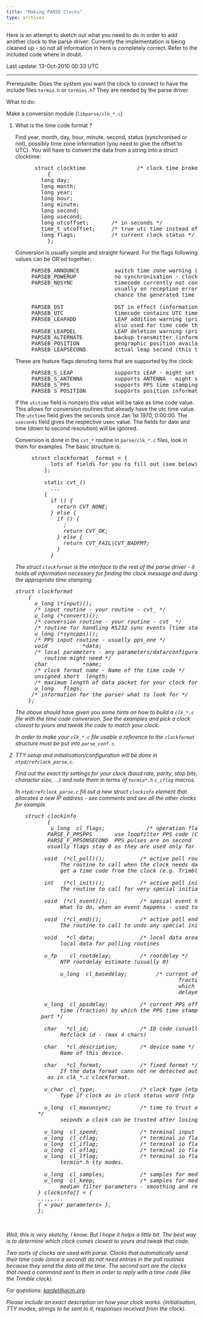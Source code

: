 ```yaml
---
title: "Making PARSE Clocks"
type: archives
---
```


Here is an attempt to sketch out what you need to do in order to add another clock to the parse driver: Currently the implementation is being cleaned up - so not all information in here is completely correct. Refer to the included code where in doubt.

Last update: 13-Oct-2010 00:33 UTC

* * *

Prerequisite: Does the system you want the clock to connect to have the include files <code>termio.h</code> or <code>termios.h</code>? They are needed by the parse driver.

What to do:

Make a conversion module (`libparse/clk_*.c`)

1.  What is the time code format ?

    Find year, month, day, hour, minute, second, status (synchronised or not), possibly time zone information (you need to give the offset to UTC). You will have to convert the data from a string into a struct clocktime:

    <pre>      struct clocktime                /* clock time broken up from time code */
              {
        	long day;
        	long month;
        	long year;
        	long hour;
        	long minute;
        	long second;
        	long usecond;
        	long utcoffset;       /* in seconds */
        	time_t utcoffset;     /* true utc time instead of date/time */
        	long flags;           /* current clock status */
              };
    </pre>

    Conversion is usually simple and straight forward. For the flags following values can be OR'ed together:

    <pre>     PARSEB_ANNOUNCE           switch time zone warning (informational only)
         PARSEB_POWERUP            no synchronisation - clock confused (must set then)
         PARSEB_NOSYNC             timecode currently not confirmed (must set then)
                                   usually on reception error when there is still a
                                   chance the generated time is still ok.

         PARSEB_DST                DST in effect (informational only)
         PARSEB_UTC                timecode contains UTC time (informational only)
         PARSEB_LEAPADD            LEAP addition warning (prior to leap happening - must set when imminent)
        			               also used for time code that do not encode the direction (as this is currently the default).
         PARSEB_LEAPDEL            LEAP deletion warning (prior to leap happening - must set when imminent)
         PARSEB_ALTERNATE          backup transmitter (informational only)
         PARSEB_POSITION           geographic position available (informational only)
         PARSEB_LEAPSECOND         actual leap second (this time code is the leap second - informational only)
    </pre>

    These are feature flags denoting items that are supported by the clock:

    <pre>     PARSEB_S_LEAP             supports LEAP - might set PARSEB_LEAP
         PARSEB_S_ANTENNA          supports ANTENNA - might set PARSEB_ALTERNATE
         PARSEB_S_PPS              supports PPS time stamping
         PARSEB_S_POSITION         supports position information (GPS)
    </pre>

    If the <code>utctime</code> field is nonzero this value will be take as time code value. This allows for conversion routines that already have the utc time value. The <code>utctime</code> field gives the seconds since Jan 1st 1970, 0:00:00. The <code>useconds</code> field gives the respective usec value. The fields for date and time (down to second resolution) will be ignored.

    Conversion is done in the `cvt_*` routine in `parse/clk_*.c` files, look in them for examples. The basic structure is:

    <pre>     struct clockformat <yourclock>_format = {
               lots of fields for you to fill out (see below)
             };

             static cvt_<yourclock>()
               ...
             {
               if (<I do not recognize my time code>) {
                 return CVT_NONE;
               } else {
                 if (<conversion into clockformat is ok>) {
                   <set all necessary flags>;
                   return CVT_OK;
                 } else {
                   return CVT_FAIL|CVT_BADFMT;
                 }
               }
    </pre>

    The struct <code>clockformat</code> is the interface to the rest of the parse driver - it holds all information necessary for finding the clock message and doing the appropriate time stamping.

    <pre>struct clockformat
        {
          u_long (*input)();
          /* input routine - your routine - cvt_<yourclock> */
          u_long (*convert)();
          /* conversion routine - your routine - cvt_<yourclock> */
          /* routine for handling RS232 sync events (time stamps) - usually sync_simple */
          u_long (*syncpps)();
          /* PPS input routine - usually pps_one */
          void           *data;
          /* local parameters - any parameters/data/configuration info your conversion
             routine might need */
          char           *name;
          /* clock format name - Name of the time code */
          unsigned short  length;
          /* maximum length of data packet for your clock format */
          u_long   flags;
         /* information for the parser what to look for */
        };
    </pre>

    The above should have given you some hints on how to build a `clk_*.c` file with the time code conversion. See the examples and pick a clock closest to yours and tweak the code to match your clock.

    In order to make your `clk_*.c` file usable a reference to the <code>clockformat</code> structure must be put into `parse_conf.c`.

2. TTY setup and initialisation/configuration will be done in `ntpd/refclock_parse.c`.

   Find out the exact tty settings for your clock (baud rate, parity, stop bits, character size, ...) and note them in terms of `termio*.h` `c_cflag` macros.

   In `ntpd/refclock_parse.c` fill out a new struct <code>clockinfo</code> element that allocates a new IP address - see comments and see all the other clocks for example.

    <pre>   struct clockinfo
             {
              u_long  cl_flags;             /* operation flags (io modes) */
        	 PARSE_F_PPSPPS       use loopfilter PPS code (CIOGETEV)
        	 PARSE_F_PPSONSECOND  PPS pulses are on second
        	 usually flags stay 0 as they are used only for special setups

            void  (*cl_poll)();           /* active poll routine */
                 The routine to call when the clock needs data sent to it in order to
                 get a time code from the clock (e.g. Trimble clock)

            int   (*cl_init)();           /* active poll init routine */
                 The routine to call for very special initializations.

            void  (*cl_event)();          /* special event handling (e.g. reset clock) */
                 What to do, when an event happens - used to re-initialize clocks on timeout.

            void  (*cl_end)();            /* active poll end routine */
                 The routine to call to undo any special initialisation (free memory/timers)

            void   *cl_data;              /* local data area for "poll" mechanism */
                 local data for polling routines

            u_fp    cl_rootdelay;         /* rootdelay */
                 NTP rootdelay estimate (usually 0)

        	     u_long  cl_basedelay;         /* current offset - unsigned l_fp
                                                      fractional part (fraction) by
                                                      which the RS232 time code is
                                                      delayed from the actual time. */

            u_long  cl_ppsdelay;          /* current PPS offset - unsigned l_fp fractional
                 time (fraction) by which the PPS time stamp is delayed (usually 0)
           part */

            char   *cl_id;                /* ID code (usually "DCF") */
                 Refclock id - (max 4 chars)

            char   *cl_description;       /* device name */
                 Name of this device.

            char   *cl_format;            /* fixed format */
                 If the data format cann not ne detected automatically this is the name
        	 as in clk_*.c clockformat.

            u_char  cl_type;              /* clock type (ntp control) */
                 Type if clock as in clock status word (ntp control messages) - usually 0

            u_long  cl_maxunsync;         /* time to trust oscillator after losing synch
          */
                 seconds a clock can be trusted after losing synchronisation.

            u_long  cl_speed;             /* terminal input & output baudrate */
            u_long  cl_cflag;             /* terminal io flags */
            u_long  cl_iflag;             /* terminal io flags */
            u_long  cl_oflag;             /* terminal io flags */
            u_long  cl_lflag;             /* terminal io flags */
                 termio*.h tty modes.

            u_long  cl_samples;           /* samples for median filter */
            u_long  cl_keep;              /* samples for median filter to keep */
                 median filter parameters - smoothing and rejection of bad samples
          } clockinfo[] = {
          ...,<other clocks>,...
          { < your parameters> },
          };

        </pre>

Well, this is very sketchy, I know. But I hope it helps a little bit. The best way is to determine which clock comes closest to yours and tweak that code.

Two sorts of clocks are used with parse. Clocks that automatically send their time code (once a second) do not need entries in the poll routines because they send the data all the time. The second sort are the clocks that need a command sent to them in order to reply with a time code (like the Trimble clock).

For questions: [kardel@acm.org](mailto:%20kardel@acm.org).

Please include an exact description on how your clock works. (initialisation, TTY modes, strings to be sent to it, responses received from the clock).
